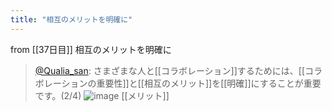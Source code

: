 ```yaml
---
title: "相互のメリットを明確に"
---
```


from [[37日目]]
相互のメリットを明確に
> [@Qualia_san](https://twitter.com/Qualia_san/status/1598682634200453121?s=20&t=RtG4K69ORhUnHCZM4df_9A): さまざまな人と[[コラボレーション]]するためには、[[コラボレーションの重要性]]と[[相互のメリット]]を[[明確]]にすることが重要です。(2/4)
> ![image](https://pbs.twimg.com/media/Fi-o85AUUAEKO1i.png)
[[メリット]]
